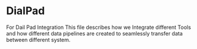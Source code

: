 # DialPad
For Dail Pad Integration 
This file describes how we Integrate different Tools and how different data pipelines are created to seamlessly transfer data between different system.   
